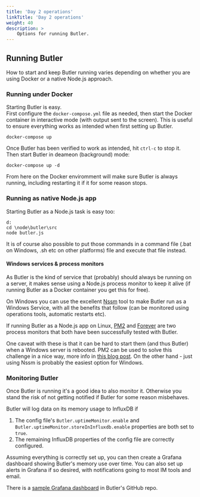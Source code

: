```yaml
---
title: 'Day 2 operations'
linkTitle: 'Day 2 operations'
weight: 40
description: >
    Options for running Butler.
---
```


<!-- {{% pageinfo %}}
This is a placeholder page that shows you how to use this template site.
{{% /pageinfo %}} -->

## Running Butler

How to start and keep Butler running varies depending on whether you are using Docker or a native Node.js approach.

### Running under Docker

Starting Butler is easy.  
First configure the `docker-compose.yml` file as needed, then start the Docker container in interactive mode (with output sent to the screen). This is useful to ensure everything works as intended when first setting up Butler.

    docker-compose up

Once Butler has been verified to work as intended, hit `ctrl-c` to stop it.  
Then start Butler in deameon (background) mode:

    docker-compose up -d

From here on the Docker enviromment will make sure Butler is always running, including restarting it if it for some reason stops.

### Running as native Node.js app

Starting Butler as a Node.js task is easy too:

    d:
    cd \node\butler\src
    node butler.js

It is of course also possible to put those commands in a command file (.bat on Windows, .sh etc on other platforms) file and execute that file instead.

#### Windows services & process monitors

As Butler is the kind of service that (probably) should always be running on a server, it makes sense using a Node.js process monitor to keep it alive (if running Butler as a Docker container you get this for free).

On Windows you can use the excellent [Nssm](https://nssm.cc/) tool to make Butler run as a Windows Service, with all the benefits that follow (can be monitored using operations tools, automatic restarts etc).

If running Butler as a Node.js app on Linux, [PM2](https://github.com/Unitech/pm2) and [Forever](https://github.com/foreverjs/forever) are two process monitors that both have been successfully tested with Butler.

One caveat with these is that it can be hard to start them (and thus Butler) when a Windows server is rebooted.
PM2 can be used to solve this challenge in a nice way, more info in [this blog post](https://ptarmiganlabs.com/blog/2017/07/12/monitoring-auto-starting-node-js-services-windows-server). On the other hand - just using Nssm is probably the easiest option for Windows.

### Monitoring Butler

Once Butler is running it's a good idea to also monitor it. Otherwise you stand the risk of not getting notified if Butler for some reason misbehaves.

Butler will log data on its memory usage to InfluxDB if

1. The config file's `Butler.uptimeMonitor.enable` and `Butler.uptimeMonitor.storeInInfluxdb.enable` properties are both set to `true`.
2. The remaining InfluxDB properties of the config file are correctly configured.

Assuming everything is correctly set up, you can then create a Grafana dashboard showing Butler's memory use over time. You can also set up alerts in Grafana if so desired, with notifications going to most IM tools and email.

There is a [sample Grafana dashboard](https://github.com/ptarmiganlabs/butler/tree/master/docs/grafana) in Butler's GitHub repo.
